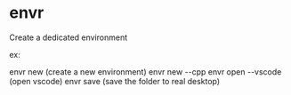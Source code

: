 # envr

Create a dedicated environment

ex:

envr new (create a new environment)
envr new --cpp
envr open --vscode (open vscode)
envr save (save the folder to real desktop)
